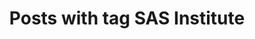---
layout: tag
title: Posts with tag SAS Institute
summary: posts with tag SAS Institute
tag: sas
permalink: /tags/sas/
sitemap: false
---